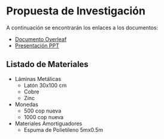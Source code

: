 # Propuesta de Investigación 

A continuación se encontrarán los enlaces a los documentos:
- [Documento Overleaf](https://es.overleaf.com/read/brbsznrvhrhs)
- [Presentación PPT](https://correouisedu-my.sharepoint.com/:p:/g/personal/angelica2200801_correo_uis_edu_co/ERaymYlKtN5KorzJqJkk2_IBwlvxaSQT8hs54NZjwvoxaw?e=vyT0EV)

## Listado de Materiales
- Láminas Metálicas
  - Latón 30x100 cm
  - Cobre
  - Zinc
- Monedas
  - 500 cop nueva
  - 1000 cop nueva
- Materiales Amortiguadores
  - Espuma de Polietileno 5mx0.5m


